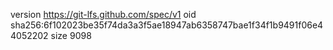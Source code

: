 version https://git-lfs.github.com/spec/v1
oid sha256:6f102023be35f74da3a3f5ae18947ab6358747bae1f34f1b9491f06e44052202
size 9098
